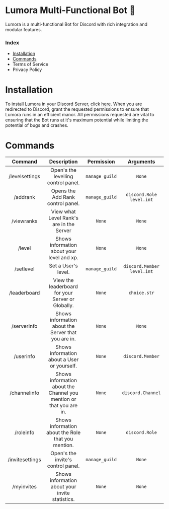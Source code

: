 # Lumora Multi-Functional Bot 🌠
Lumora is a multi-functional Bot for Discord with rich integration and modular features.
### Index
- [Installation](https://github.com/fish-meister/Lumora/blob/main/README.md#installation)
- [Commands](https://github.com/fish-meister/Lumora/edit/main/README.md#commands)
- Terms of Service
- Privacy Policy
# Installation
To install Lumora in your Discord Server, click [here](https://discord.com/oauth2/authorize?client_id=1325554551176298526&permissions=1239568215158&integration_type=0&scope=bot). When you are redirected to Discord, grant the requested permissions to ensure that Lumora runs in an efficient manor. All permissions requested are vital to ensuring that the Bot runs at it's maximum potential while limiting the potential of bugs and crashes.
# Commands
| Command | Description | Permission | Arguments |
|     :---:    |     :---:      |     :---:     |     :---:     |
| /levelsettings     | Open's the levelling control panel.       | `manage_guild`      | `None` |
| /addrank     | Opens the Add Rank control panel.       | `manage_guild`      | `discord.Role` `level.int`|
| /viewranks     | View what Level Rank's are in the Server      | `None`      | `None` |
| /level     | Shows information about your level and xp.       | `None`      | `None` |
| /setlevel     | Set a User's level.       | `manage_guild`      | `discord.Member` `level.int` |
| /leaderboard     | View the leaderboard for your Server or Globally.      | `None`      | `choice.str` |
| /serverinfo     | Shows information about the Server that you are in.       | `None`      | `None` |
| /userinfo     | Shows information about a User or yourself.       | `None`      | `discord.Member` |
| /channelinfo     | Shows information about the Channel you mention or that you are in.       | `None`      | `discord.Channel` |
| /roleinfo     | Shows information about the Role that you mention.       | `None`      | `discord.Role` |
| /invitesettings     | Open's the invite's control panel.       | `manage_guild`      | `None` |
| /myinvites     | Shows information about your invite statistics.       | `None`      | `None` |
